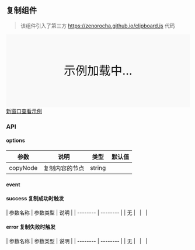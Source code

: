 ## 复制组件

> 该组件引入了第三方 https://zenorocha.github.io/clipboard.js 代码

<div style="position:relative" id="mx_1">
    <iframe src="http://localhost/magix-gallery/test.html#!/mx-copy/index?inline=true&id=mx_1" frameborder="no" style="width:100%;height:200px;" scrolling="no"></iframe>
    <div style="position:absolute;width:100%;height:200px;background-color:#f9f9f9;text-align:center;line-height:200px;font-size:32px;top:0;right:0;left:0;bottom:0">示例加载中...</div>
</div>
<a href="https://thx.github.io/magix-gallery/#!/mx-copy/index" target="_blank">新窗口查看示例</a>

### API

#### options
| 参数 | 说明 | 类型 | 默认值 |
| -------- | -------- | -------- | -------- |
| copyNode    | 复制内容的节点 | string | &nbsp; |


#### event
#### success 复制成功时触发

| 参数名称 | 参数类型 | 说明 |
| -------- | -------- |
| 无 | &nbsp;  | &nbsp; |

#### error 复制失败时触发

| 参数名称 | 参数类型 | 说明 |
| -------- | -------- |
| 无 | &nbsp;  | &nbsp; |
